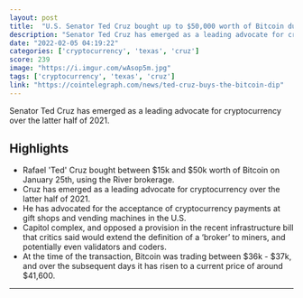 ```yaml
---
layout: post
title:  "U.S. Senator Ted Cruz bought up to $50,000 worth of Bitcoin during the dip"
description: "Senator Ted Cruz has emerged as a leading advocate for cryptocurrency over the latter half of 2021."
date: "2022-02-05 04:19:22"
categories: ['cryptocurrency', 'texas', 'cruz']
score: 239
image: "https://i.imgur.com/wAsop5m.jpg"
tags: ['cryptocurrency', 'texas', 'cruz']
link: "https://cointelegraph.com/news/ted-cruz-buys-the-bitcoin-dip"
---
```


Senator Ted Cruz has emerged as a leading advocate for cryptocurrency over the latter half of 2021.

## Highlights

- Rafael 'Ted' Cruz bought between $15k and $50k worth of Bitcoin on January 25th, using the River brokerage.
- Cruz has emerged as a leading advocate for cryptocurrency over the latter half of 2021.
- He has advocated for the acceptance of cryptocurrency payments at gift shops and vending machines in the U.S.
- Capitol complex, and opposed a provision in the recent infrastructure bill that critics said would extend the definition of a ‘broker’ to miners, and potentially even validators and coders.
- At the time of the transaction, Bitcoin was trading between $36k - $37k, and over the subsequent days it has risen to a current price of around $41,600.

---
